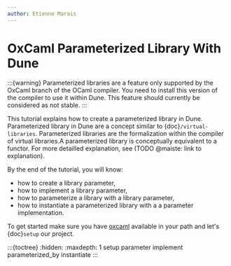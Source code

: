 ```yaml
---
author: Etienne Marais
---
```


OxCaml Parameterized Library With Dune
======================================

:::{warning}
Parameterized libraries are a feature only supported by the OxCaml branch of
the OCaml compiler. You need to install this version of the compiler to use it
within Dune. This feature should currently be considered as not stable.
:::

This tutorial explains how to create a parameterized library in Dune.
Parameterized library in Dune are a concept similar to
{doc}`/virtual-libraries`. Parameterized libraries are the formalization within
the compiler of virtual libraries.A parameterized library is conceptually
equivalent to a functor. For more detailled explanation, see (TODO @maiste:
link to explanation).

By the end of the tutorial, you will know:
- how to create a library parameter,
- how to implement a library parameter,
- how to parameterize a library with a library parameter,
- how to instantiate a parameterized library with a a parameter implementation.

To get started make sure you have [oxcaml](https://oxcaml.org/) available in
your path and let's {doc}`setup` our project.

:::{toctree}
:hidden:
:maxdepth: 1
setup
parameter
implement
parameterized_by
instantiate
:::
